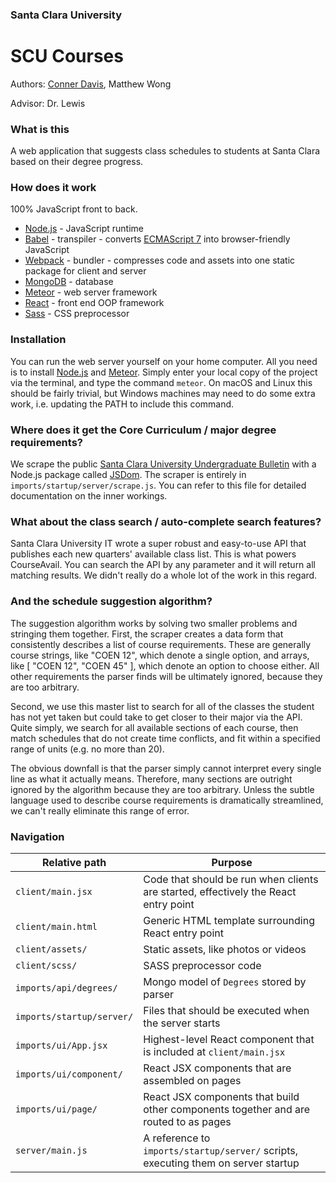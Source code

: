 ### Santa Clara University 
# SCU Courses

Authors: [Conner Davis](http://connerdavis.xyz), Matthew Wong

Advisor: Dr. Lewis

### What is this

A web application that suggests class schedules to students at Santa Clara based on their degree progress.

### How does it work

100% JavaScript front to back.

* [Node.js](https://nodejs.org/en/) - JavaScript runtime
* [Babel](https://babeljs.io/) - transpiler - converts [ECMAScript 7](https://www.ecma-international.org/ecma-262/7.0/) into browser-friendly JavaScript
* [Webpack](https://webpack.js.org/) - bundler - compresses code and assets into one static package for client and server
* [MongoDB](https://www.mongodb.com/) - database
* [Meteor](https://www.meteor.com/) - web server framework
* [React](https://reactjs.org/) - front end OOP framework
* [Sass](https://sass-lang.com/) - CSS preprocessor

### Installation

You can run the web server yourself on your home computer. All you need is to install [Node.js](https://nodejs.org/en/) and [Meteor](https://www.meteor.com/install). Simply enter your local copy of the project via the terminal, and type the command `meteor`. On macOS and Linux this should be fairly trivial, but Windows machines may need to do some extra work, i.e. updating the PATH to include this command.

### Where does it get the Core Curriculum / major degree requirements?

We scrape the public [Santa Clara University Undergraduate Bulletin](https://www.scu.edu/bulletin/undergraduate/) with a Node.js package called [JSDom](https://github.com/jsdom/jsdom). The scraper is entirely in `imports/startup/server/scrape.js`. You can refer to this file for detailed documentation on the inner workings.

### What about the class search / auto-complete search features?

Santa Clara University IT wrote a super robust and easy-to-use API that publishes each new quarters' available class list. This is what powers CourseAvail. You can search the API by any parameter and it will return all matching results. We didn't really do a whole lot of the work in this regard.

### And the schedule suggestion algorithm?

The suggestion algorithm works by solving two smaller problems and stringing them together. First, the scraper creates a data form that consistently describes a list of course requirements. These are generally course strings, like "COEN 12", which denote a single option, and arrays, like [ "COEN 12", "COEN 45" ], which denote an option to choose either. All other requirements the parser finds will be ultimately ignored, because they are too arbitrary.

Second, we use this master list to search for all of the classes the student has not yet taken but could take to get closer to their major via the API. Quite simply, we search for all available sections of each course, then match schedules that do not create time conflicts, and fit within a specified range of units (e.g. no more than 20).

The obvious downfall is that the parser simply cannot interpret every single line as what it actually means. Therefore, many sections are outright ignored by the algorithm because they are too arbitrary. Unless the subtle language used to describe course requirements is dramatically streamlined, we can't really eliminate this range of error.

### Navigation

| Relative path | Purpose |
|---|---|
| `client/main.jsx` | Code that should be run when clients are started, effectively the React entry point |
| `client/main.html` | Generic HTML template surrounding React entry point |
| `client/assets/` | Static assets, like photos or videos |
| `client/scss/` | SASS preprocessor code |
| `imports/api/degrees/` | Mongo model of `Degrees` stored by parser |
| `imports/startup/server/` | Files that should be executed when the server starts |
| `imports/ui/App.jsx` | Highest-level React component that is included at `client/main.jsx` |
| `imports/ui/component/` | React JSX components that are assembled on pages |
| `imports/ui/page/` | React JSX components that build other components together and are routed to as pages |
| `server/main.js` | A reference to `imports/startup/server/` scripts, executing them on server startup |
